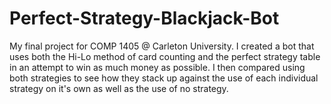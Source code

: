 # Perfect-Strategy-Blackjack-Bot
My final project for COMP 1405 @ Carleton University. I created a bot that uses both the Hi-Lo method of card counting and the perfect strategy table in an attempt to win as much money as possible. I then compared using both strategies to see how they stack up against the use of each individual strategy on it's own as well as the use of no strategy.
